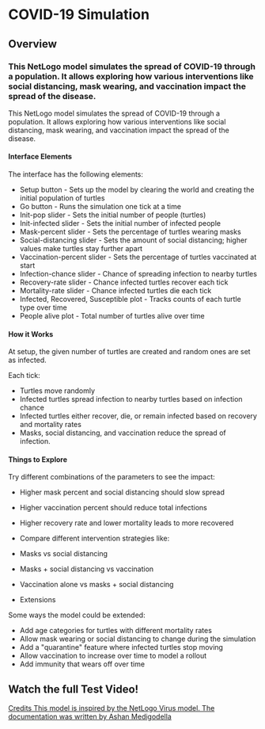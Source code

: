 # COVID-19 Simulation

## Overview
### This NetLogo model simulates the spread of COVID-19 through a population. It allows exploring how various interventions like social distancing, mask wearing, and vaccination impact the spread of the disease.

This NetLogo model simulates the spread of COVID-19 through a population. It allows exploring how various interventions like social distancing, mask wearing, and vaccination impact the spread of the disease.

#### Interface Elements
The interface has the following elements:

* Setup button - Sets up the model by clearing the world and creating the initial population of turtles
* Go button - Runs the simulation one tick at a time
* Init-pop slider - Sets the initial number of people (turtles)
* Init-infected slider - Sets the initial number of infected people
* Mask-percent slider - Sets the percentage of turtles wearing masks
* Social-distancing slider - Sets the amount of social distancing; higher values make turtles stay further apart
* Vaccination-percent slider - Sets the percentage of turtles vaccinated at start
* Infection-chance slider - Chance of spreading infection to nearby turtles
* Recovery-rate slider - Chance infected turtles recover each tick
* Mortality-rate slider - Chance infected turtles die each tick
* Infected, Recovered, Susceptible plot - Tracks counts of each turtle type over time
* People alive plot - Total number of turtles alive over time

#### How it Works
At setup, the given number of turtles are created and random ones are set as infected.

Each tick:

* Turtles move randomly
* Infected turtles spread infection to nearby turtles based on infection chance
* Infected turtles either recover, die, or remain infected based on recovery and mortality rates
* Masks, social distancing, and vaccination reduce the spread of infection.

#### Things to Explore
Try different combinations of the parameters to see the impact:

* Higher mask percent and social distancing should slow spread
* Higher vaccination percent should reduce total infections
* Higher recovery rate and lower mortality leads to more recovered
* Compare different intervention strategies like:

* Masks vs social distancing
* Masks + social distancing vs vaccination
* Vaccination alone vs masks + social distancing
* Extensions

Some ways the model could be extended:

* Add age categories for turtles with different mortality rates
* Allow mask wearing or social distancing to change during the simulation
* Add a "quarantine" feature where infected turtles stop moving
* Allow vaccination to increase over time to model a rollout
* Add immunity that wears off over time

## Watch the full Test Video!
<a href="https://drive.google.com/file/d/158FZq1dRz44qPw4sUxkN5h-mMAwUIXMl/view?usp=sharing" target="_blank">
  
Credits
This model is inspired by the NetLogo Virus model. The documentation was written by Ashan Medigodella

